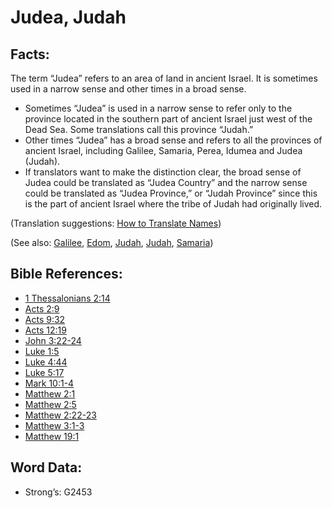 # Judea, Judah

## Facts:

The term “Judea” refers to an area of land in ancient Israel. It is sometimes used in a narrow sense and other times in a broad sense.

* Sometimes “Judea” is used in a narrow sense to refer only to the province located in the southern part of ancient Israel just west of the Dead Sea. Some translations call this province “Judah.”
* Other times “Judea” has a broad sense and refers to all the provinces of ancient Israel, including Galilee, Samaria, Perea, Idumea and Judea (Judah).
* If translators want to make the distinction clear, the broad sense of Judea could be translated as “Judea Country” and the narrow sense could be translated as “Judea Province,” or “Judah Province” since this is the part of ancient Israel where the tribe of Judah had originally lived.

(Translation suggestions: [How to Translate Names](../../translate/translate-names))

(See also: [Galilee](../names/galilee.md), [Edom](../names/edom.md), [Judah](../names/judah.md), [Judah](../names/kingdomofjudah.md), [Samaria](../names/samaria.md))

## Bible References:

* [1 Thessalonians 2:14](rc://en/tn/help/1th/02/14)
* [Acts 2:9](rc://en/tn/help/act/02/09)
* [Acts 9:32](rc://en/tn/help/act/09/32)
* [Acts 12:19](rc://en/tn/help/act/12/19)
* [John 3:22-24](rc://en/tn/help/jhn/03/22)
* [Luke 1:5](rc://en/tn/help/luk/01/05)
* [Luke 4:44](rc://en/tn/help/luk/04/44)
* [Luke 5:17](rc://en/tn/help/luk/05/17)
* [Mark 10:1-4](rc://en/tn/help/mrk/10/01)
* [Matthew 2:1](rc://en/tn/help/mat/02/01)
* [Matthew 2:5](rc://en/tn/help/mat/02/05)
* [Matthew 2:22-23](rc://en/tn/help/mat/02/22)
* [Matthew 3:1-3](rc://en/tn/help/mat/03/01)
* [Matthew 19:1](rc://en/tn/help/mat/19/01)

## Word Data:

* Strong’s: G2453
